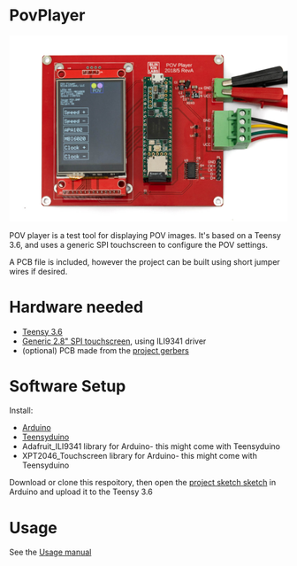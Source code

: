 # PovPlayer

![image](https://raw.githubusercontent.com/Blinkinlabs/PovPlayer/master/documentation/DSC_8295.jpg)

POV player is a test tool for displaying POV images. It's based on a Teensy 3.6, and uses a generic SPI touchscreen to configure the POV settings.

A PCB file is included, however the project can be built using short jumper wires if desired.

# Hardware needed

* [Teensy 3.6](https://www.pjrc.com/store/teensy36.html)
* [Generic 2.8" SPI touchscreen](https://www.amazon.com/HiLetgo-240X320-Resolution-Display-ILI9341/dp/B073R7BH1B), using ILI9341 driver
* (optional) PCB made from the [project gerbers](https://github.com/Blinkinlabs/PovPlayer/blob/master/releases/2018-05-29%20POV_Player%20RevA%20Gerber.zip)

# Software Setup

Install:

*  [Arduino](https://www.arduino.cc/)
*  [Teensyduino](https://www.pjrc.com/teensy/teensyduino.html)
*  Adafruit_ILI9341 library for Arduino- this might come with Teensyduino
*  XPT2046_Touchscreen library for Arduino- this might come with Teensyduino

Download or clone this respoitory, then open the [project sketch sketch](https://github.com/Blinkinlabs/PovPlayer/tree/master/SPI_POV) in Arduino and upload it to the Teensy 3.6

# Usage

See the [Usage manual](https://github.com/Blinkinlabs/PovPlayer/raw/master/releases/2018-06-05%20POV%20Player%20Manual%20RevA.pdf)
